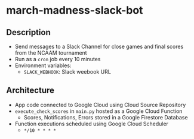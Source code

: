# march-madness-slack-bot

## Description
- Send messages to a Slack Channel for close games and final scores from the NCAAM tournament
- Run as a `cron` job every 10 minutes
- Environment variables:
    - `SLACK_WEBHOOK`: Slack weebook URL

## Architecture
- App code connected to Google Cloud using Cloud Source Repository
- `execute_check_scores` in `main.py` hosted as a Google Cloud Function
    - Scores, Notifications, Errors stored in a Google Firestore Database
- Function executions scheduled using Google Cloud Scheduler
    - `*/10 * * * *`

